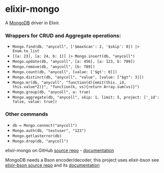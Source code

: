 elixir-mongo
============

A [MongoDB](http://www.mongodb.org) driver in Elixir.

### Wrappers for CRUD and Aggregate operations:

- `Mongo.find(db, "anycoll", ['$maxScan': 2, '$skip': 0]) |> Enum.to_list`
- `[[a: 23], [a: 24, b: 1]] |> Mongo.insert(db, "anycoll")`
- `Mongo.update(db, "anycoll", [a: 456], [a: 123, b: 789])`
- `Mongo.remove(db, "anycoll", [b: 789])`
- `Mongo.count(db, "anycoll", [value: ['$gt': 0]])`
- `Mongo.distinct(db, "anycoll", "value", [value: ["$gt": 3]])`
- `Mongo.mr(db, "anycoll", "function(d){emit(this._id, this.value*2)}", "function(k, vs){return Array.sum(vs)}")`
- `Mongo.group(db, "anycoll", a: true)`
- `Mongo.aggregate(db, "anycoll", skip: 1, limit: 5, project: ['_id': false, value: true])`

### Other commands

- `db = Mongo.connect("anycoll")`
- `Mongo.auth(db, "testuser", "123")`
- `Mongo.getlasterror(db)`
- `Mongo.drop(db, "anycoll")`

elixir-mongo on GitHub [source repo](https://github.com/checkiz/elixir-mongo) - 
[documentation](https://checkiz.github.io/elixir-mongo)

MongoDB needs a Bson encoder/decoder, this project uses elixir-bson see [elixir-bson source repo](https://github.com/checkiz/elixir-bson) and its 
[documentation](https://checkiz.github.io/elixir-bson)